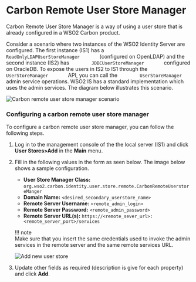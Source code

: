# Carbon Remote User Store Manager

Carbon Remote User Store Manager is a way of using a user store that is
already configured in a WSO2 Carbon product.

Consider a scenario where two instances of the WSO2 Identity Server are
configured. The first instance (IS1) has a
`         ReadOnlyLDAPUserStoreManager        ` (configured on OpenLDAP)
and the second instance (IS2) has
`         JDBCUserStoreManager        ` configured on OracleDB. To
expose the users in IS2 to IS1 through the
`         UserStoreManager        ` API, you can call the
`         UserStoreManager        ` admin service operations. WSO2 IS
has a standard implementation which uses the admin services. The diagram
below illustrates this scenario.

![Carbon remote user store manager scenario](../../assets/img/using-wso2-identity-server/carbon-remote-user-store-manager.png)

### Configuring a carbon remote user store manager 

To configure a carbon remote user store manager, you can follow the
following steps.

1.  Log in to the management console of the the local server (IS1) and
    click **User Stores\>Add** in the **Main** menu.

2.  Fill in the following values in the form as seen below. The image
    below shows a sample configuration.
    -   **User Store Manager Class:**
        `org.wso2.carbon.identity.user.store.remote.CarbonRemoteUserstoreManger`
    -   **Domain Name:** `<desired_secondary_userstore_name>`
    -   **Remote Server Username:** `<remote_admin_login>`
    -   **Remote Server Password:** `<remote_admin_password>`
    -   **Remote Server URL(s):**
        `https://<remote_sever_url>:<remote_server_port>/services`   

    !!! note        
        Make sure that you insert the same credentials used to invoke the admin services in the remote server and the same remote services URL.
        

    ![Add new user store](../../assets/img/using-wso2-identity-server/add-new-user-store.png) 

3.  Update other fields as required (description is give for each
    property) and click **Add**.
